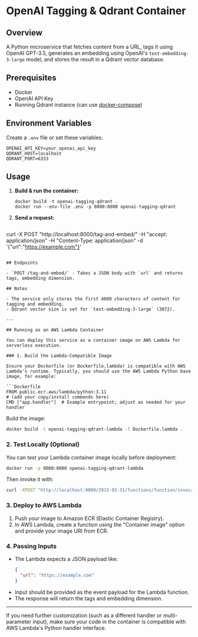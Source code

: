 # OpenAI Tagging & Qdrant Container

## Overview

A Python microservice that fetches content from a URL, tags it using OpenAI GPT-3.5, generates an embedding using OpenAI's `text-embedding-3-large` model, and stores the result in a Qdrant vector database.

## Prerequisites

- Docker
- OpenAI API Key
- Running Qdrant instance (can use [docker-compose](https://qdrant.tech/documentation/quick-start/))

## Environment Variables

Create a `.env` file or set these variables:

```
OPENAI_API_KEY=your_openai_api_key
QDRANT_HOST=localhost
QDRANT_PORT=6333
```

## Usage

1. **Build & run the container:**

   ```
   docker build -t openai-tagging-qdrant .
   docker run --env-file .env -p 8000:8000 openai-tagging-qdrant
   ```

2. **Send a request:**

   ```bash
curl -X POST "http://localhost:8000/tag-and-embed/" -H  "accept: application/json" -H  "Content-Type: application/json" -d '{"url":"https://example.com"}'
   ```

## Endpoints

- `POST /tag-and-embed/` - Takes a JSON body with `url` and returns tags, embedding dimension.

## Notes

- The service only stores the first 4000 characters of content for tagging and embedding.
- Qdrant vector size is set for `text-embedding-3-large` (3072).

---

## Running as an AWS Lambda Container

You can deploy this service as a container image on AWS Lambda for serverless execution.

### 1. Build the Lambda-Compatible Image

Ensure your Dockerfile (or Dockerfile.lambda) is compatible with AWS Lambda's runtime. Typically, you should use the AWS Lambda Python base image, for example:

```Dockerfile
FROM public.ecr.aws/lambda/python:3.11
# (add your copy/install commands here)
CMD ["app.handler"]  # Example entrypoint; adjust as needed for your handler
```

Build the image:

```bash
docker build -t openai-tagging-qdrant-lambda -f Dockerfile.lambda .
```

### 2. Test Locally (Optional)

You can test your Lambda container image locally before deployment:

```bash
docker run -p 9000:8080 openai-tagging-qdrant-lambda
```

Then invoke it with:

```bash
curl -XPOST "http://localhost:9000/2015-03-31/functions/function/invocations" -d '{"url":"https://example.com"}'
```

### 3. Deploy to AWS Lambda

1. Push your image to Amazon ECR (Elastic Container Registry).
2. In AWS Lambda, create a function using the "Container image" option and provide your image URI from ECR.

### 4. Passing Inputs

- The Lambda expects a JSON payload like:
  ```json
  {
    "url": "https://example.com"
  }
  ```
- Input should be provided as the event payload for the Lambda function.
- The response will return the tags and embedding dimension.

---

If you need further customization (such as a different handler or multi-parameter input), make sure your code in the container is compatible with AWS Lambda's Python handler interface.
